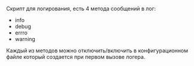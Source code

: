 Скрипт для логирования, есть 4 метода сообщений в лог:
 - info
 - debug
 - errro
 - warning

Каждый из методов можно отключить/включить в конфигурационном файле который создается при первом вызове логера.
